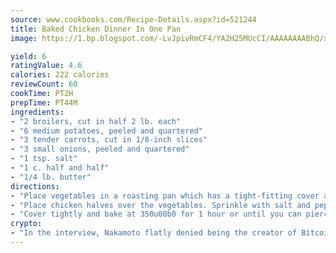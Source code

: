 ```yaml
---
source: www.cookbooks.com/Recipe-Details.aspx?id=521244
title: Baked Chicken Dinner In One Pan
image: https://1.bp.blogspot.com/-LvJpivRmCF4/YA2H25MUcCI/AAAAAAAABhQ/xgndXuMf7Zopp5S4RExCblnSp5YGujfSQCLcBGAsYHQ/s320/8.png

yield: 6
ratingValue: 4.6
calories: 222 calories
reviewCount: 60
cookTime: PT2H
prepTime: PT44M
ingredients:
- "2 broilers, cut in half 2 lb. each"
- "6 medium potatoes, peeled and quartered"
- "3 tender carrots, cut in 1/8-inch slices"
- "3 small onions, peeled and quartered"
- "1 tsp. salt"
- "1 c. half and half"
- "1/4 lb. butter"
directions:
- "Place vegetables in a roasting pan which has a tight-fitting cover and that will be large enough to accomodate the chicken cut in half lengthwise."
- "Place chicken halves over the vegetables. Sprinkle with salt and pepper; pour half and half over this; dot with butter."
- "Cover tightly and bake at 350u00b0 for 1 hour or until you can pierce the thickest part of the chicken with a sharp fork. Uncover and place under broiler for 5 minutes or until golden brown."
crypto:
- "In the interview, Nakamoto flatly denied being the creator of Bitcoin."
---
```

